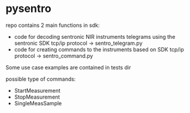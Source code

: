 # pysentro

repo contains 2 main functions in sdk:

- code for decoding sentronic NIR instruments telegrams using the sentronic SDK tcp/ip protocol -> sentro_telegram.py
- code for creating commands to the instruments based on SDK tcp/ip protocol -> sentro_command.py

Some use case examples are contained in tests dir

possible type of commands:
- StartMeasurement
- StopMeasurement
- SingleMeasSample
